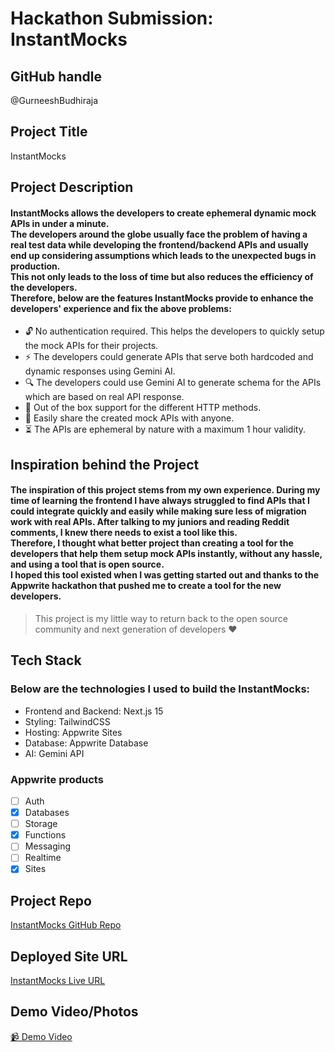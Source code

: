 # Hackathon Submission: InstantMocks

## GitHub handle

@GurneeshBudhiraja

## Project Title

InstantMocks

## Project Description

#### InstantMocks allows the developers to create ephemeral dynamic mock APIs in under a minute. <br/> The developers around the globe usually face the problem of having a real test data while developing the frontend/backend APIs and usually end up considering assumptions which leads to the unexpected bugs in production. <br/> This not only leads to the loss of time but also reduces the efficiency of the developers. <br/> Therefore, below are the features InstantMocks provide to enhance the developers' experience and fix the above problems:

- 🔓 No authentication required. This helps the developers to quickly setup the mock APIs for their projects.
- ⚡ The developers could generate APIs that serve both hardcoded and dynamic responses using Gemini AI.
- 🔍 The developers could use Gemini AI to generate schema for the APIs which are based on real API response.
- 💫 Out of the box support for the different HTTP methods.
- 🔄 Easily share the created mock APIs with anyone.
- ⏳ The APIs are ephemeral by nature with a maximum 1 hour validity.

## Inspiration behind the Project

#### The inspiration of this project stems from my own experience. During my time of learning the frontend I have always struggled to find APIs that I could integrate quickly and easily while making sure less of migration work with real APIs. After talking to my juniors and reading Reddit comments, I knew there needs to exist a tool like this. <br/> Therefore, I thought what better project than creating a tool for the developers that help them setup mock APIs instantly, without any hassle, and using a tool that is open source. <br/> I hoped this tool existed when I was getting started out and thanks to the Appwrite hackathon that pushed me to create a tool for the new developers.

> This project is my little way to return back to the open source community and next generation of developers ❤️

## Tech Stack

### Below are the technologies I used to build the InstantMocks:

- Frontend and Backend: Next.js 15
- Styling: TailwindCSS
- Hosting: Appwrite Sites
- Database: Appwrite Database
- AI: Gemini API

### Appwrite products

- [ ] Auth
- [x] Databases
- [ ] Storage
- [x] Functions
- [ ] Messaging
- [ ] Realtime
- [x] Sites

## Project Repo

[InstantMocks GitHub Repo](https://github.com/GurneeshBudhiraja/InstantMocks)

## Deployed Site URL

[InstantMocks Live URL](https://6903079ef3333df930d1.appwrite.network)

## Demo Video/Photos

[📹 Demo Video](https://www.youtube.com/watch?v=qWWhRj67bEw)
